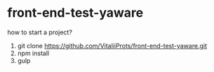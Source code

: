 # front-end-test-yaware
how to start a project?
1. git clone https://github.com/VitaliiProts/front-end-test-yaware.git
2. npm install
3. gulp
